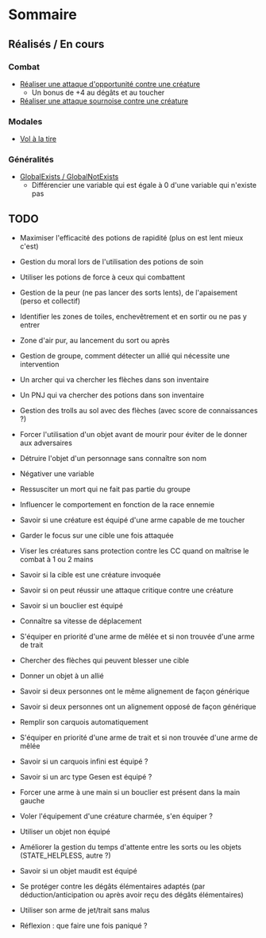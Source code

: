 # Sommaire

## Réalisés / En cours

### Combat
- [Réaliser une attaque d'opportunité contre une créature](/snippet/opportunityattack)
  - Un bonus de +4 au dégâts et au toucher
- [Réaliser une attaque sournoise contre une créature](/snippet/backstab)

### Modales
- [Vol à la tire](/snippets/canpickpocket)

### Généralités
- [GlobalExists / GlobalNotExists](/snippet/globalexists)
  - Différencier une variable qui est égale à 0 d'une variable qui n'existe pas



## TODO

* Maximiser l'efficacité des potions de rapidité (plus on est lent mieux c'est)
* Gestion du moral lors de l'utilisation des potions de soin
* Utiliser les potions de force à ceux qui combattent
* Gestion de la peur (ne pas lancer des sorts lents), de l'apaisement (perso et collectif)
* Identifier les zones de toiles, enchevêtrement et en sortir ou ne pas y entrer
* Zone d'air pur, au lancement du sort ou après
* Gestion de groupe, comment détecter un allié qui nécessite une intervention
* Un archer qui va chercher les flèches dans son inventaire
* Un PNJ qui va chercher des potions dans son inventaire
* Gestion des trolls au sol avec des flèches (avec score de connaissances ?)
* Forcer l'utilisation d'un objet avant de mourir pour éviter de le donner aux adversaires
* Détruire l'objet d'un personnage sans connaître son nom
* Négativer une variable
* Ressusciter un mort qui ne fait pas partie du groupe
* Influencer le comportement en fonction de la race ennemie
* Savoir si une créature est équipé d'une arme capable de me toucher
* Garder le focus sur une cible une fois attaquée
* Viser les créatures sans protection contre les CC quand on maîtrise le combat à 1 ou 2 mains
* Savoir si la cible est une créature invoquée
* Savoir si on peut réussir une attaque critique contre une créature
* Savoir si un bouclier est équipé
* Connaître sa vitesse de déplacement
* S'équiper en priorité d'une arme de mêlée et si non trouvée d'une arme de trait
* Chercher des flèches qui peuvent blesser une cible
* Donner un objet à un allié
* Savoir si deux personnes ont le même alignement de façon générique
* Savoir si deux personnes ont un alignement opposé de façon générique
* Remplir son carquois automatiquement
* S'équiper en priorité d'une arme de trait et si non trouvée d'une arme de mêlée
* Savoir si un carquois infini est équipé ?
* Savoir si un arc type Gesen est équipé ?
* Forcer une arme à une main si un bouclier est présent dans la main gauche
* Voler l'équipement d'une créature charmée, s'en équiper ?
* Utiliser un objet non équipé
* Améliorer la gestion du temps d'attente entre les sorts ou les objets (STATE_HELPLESS, autre ?)
* Savoir si un objet maudit est équipé
* Se protéger contre les dégâts élémentaires adaptés (par déduction/anticipation ou après avoir reçu des dégâts élémentaires)
* Utiliser son arme de jet/trait sans malus


* Réflexion : que faire une fois paniqué ?

